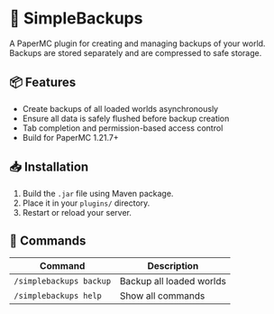 # 💾 SimpleBackups

A PaperMC plugin for creating and managing backups of your world. Backups are stored separately and are compressed to safe storage.

## 📦 Features
- Create backups of all loaded worlds asynchronously
- Ensure all data is safely flushed before backup creation
- Tab completion and permission-based access control
- Build for PaperMC 1.21.7+

## 📥 Installation

1. Build the `.jar` file using Maven package.
2. Place it in your `plugins/` directory.
3. Restart or reload your server.

## 💬 Commands

| Command | Description |
|--------|-------------|
| `/simplebackups backup` | Backup all loaded worlds |
| `/simplebackups help` | Show all commands |
